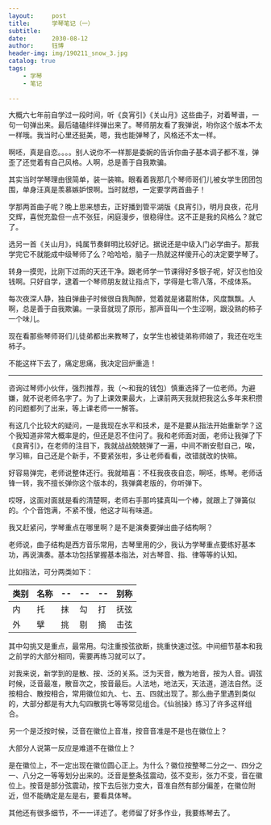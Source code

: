 ```yaml
---
layout:     post
title:      学琴笔记（一）
subtitle:   
date:       2030-08-12
author:     钰博
header-img: img/190211_snow_3.jpg
catalog: true
tags:
    - 学琴
    - 笔记
    
---
```



大概六七年前自学过一段时间，听《良宵引》《关山月》这些曲子，对着琴谱，一句一句弹出来。最后磕磕绊绊弹出来了。琴师朋友看了我弹说，哟你这个版本不太一样哦。我当时心里还挺美，嗯，我也能弹琴了，风格还不太一样。

啊呸，真是自恋。。。。别人说你不一样那是委婉的告诉你曲子基本调子都不准，弹歪了还觉着有自己风格。人啊，总是善于自我欺骗。

其实当时学琴理由很简单，装一装嘛。眼看着我那几个琴师哥们儿被女学生团团包围，单身汪真是羡慕嫉妒恨啊。当时就想，一定要学两首曲子！

学那两首曲子呢？晚上思来想去，正好播到管平湖版《良宵引》，明月良夜，花月交辉，喜悦充盈但一点不张狂，闲庭漫步，很稳得住。这不正是我的风格么？就它了。

选另一首《关山月》，纯属节奏鲜明比较好记。据说还是中级入门必学曲子。那我学完它不就能成中级琴师了么？哈哈哈，脑子一热就这样傻开心的决定要学琴了。

转身一摸兜，比刚下过雨的天还干净。跟老师学一节课得好多银子呢，好汉也怕没钱啊。只好自学，逮着一个琴师朋友就让指点下，学得是七零八落，不成体系。

每次夜深人静，独自弹曲子时候很自我陶醉，觉着就是诸葛附体，风度飘飘。人啊，总是善于自我欺骗。一录音就现了原形，那声音叫一个生涩啊，跟没熟的柿子一个味儿。


现在看那些琴师哥们儿徒弟都出来教琴了，女学生也被徒弟称师娘了，我还在吃生柿子。

不能这样下去了，痛定思痛，我决定回炉重造！

--- 


咨询过琴师小伙伴，强烈推荐，我（～和我的钱包）慎重选择了一位老师。为避嫌，就不说老师名字了。为了上课效果最大，上课前两天我就把我这么多年来积攒的问题都列了出来，等上课老师一一解答。

有这几个比较大的疑问，一是我现在水平和技术，是不是要从指法开始重新学？这个我知道非常大概率是的，但还是忍不住问了。我和老师面对面，老师让我弹了下《良宵引》，在老师的注目下，我就战战兢兢弹了一遍，中间不断安慰自己，唉，学习嘛，自己还是个新手，不要紧张啦，多让老师看看，改错就改的快嘛。

好容易弹完，老师说整体还行。我就暗喜：不枉我夜夜自恋，啊呸，练琴。老师话锋一转，我不擅长弹你这个版本的，我弹龚老版的，你听弹下。

哎呀，这面对面就是看的清楚啊，老师右手那吟猱真叫一个棒，就跟上了弹簧似的。个个音饱满，不紧不慢，他这才叫有味道。

我又赶紧问，学琴重点在哪里啊？是不是演奏要弹出曲子结构啊？

老师说，曲子结构是西方音乐常用，古琴里用的少，我认为学琴重点要练好基本功，再说演奏。基本功包括掌握基本指法，对古琴音、指、律等等的认知。

比如指法，可分两类如下：

| 类别 | 名称 | -- |-- | -- | 别称 | 
| -- | -- | -- | -- | -- | -- | 
| 内 | 托 | 抹 | 勾 | 打 | 抚弦 |
| 外 | 擘 | 挑 | 剔 | 摘 | 击弦 |


其中勾挑又是重点，最常用。勾注重按弦欲断，挑重快速过弦。中间细节基本和我之前学的大部分相同，需要再练习就可以了。

对我来说，新学到的是散、按、泛的关系。泛为天音，散为地音，按为人音。调弦时候，泛音最准，散音次之，按音最后。人法地，地法天，天法道，道法自然。泛按相合、散按相合，常用徽位如九、七、五、四就出现了。那么曲子里遇到类似的，大部分都是有大九勾四散挑七等等常见组合。《仙翁操》练习了许多这样组合。

另一个是泛按时候，泛音在徽位上音准，按音音准是不是也在徽位上？

大部分人说第一反应是难道不在徽位上？

是在徽位上，不一定出现在徽位圆心正上。为什么？徽位按整琴二分之一、四分之一、八分之一等等划分出来的。泛音是整条弦震动，弦不变形，张力不变，音在徽位上。按音是部分弦震动，按下去后张力变大，音准自然有部分偏差，在徽位附近，但不能确定是左是右，要看具体琴。

其他还有很多细节，不一一详述了。老师留了好多作业，我要练琴去了。




